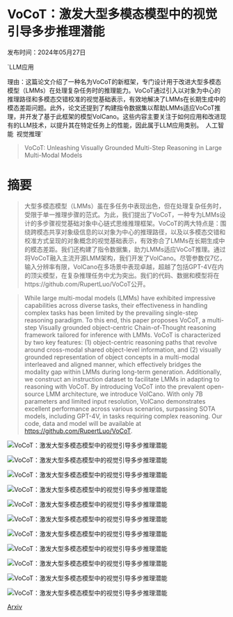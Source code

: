 # VoCoT：激发大型多模态模型中的视觉引导多步推理潜能

发布时间：2024年05月27日

`LLM应用

理由：这篇论文介绍了一种名为VoCoT的新框架，专门设计用于改进大型多模态模型（LMMs）在处理复杂任务时的推理能力。VoCoT通过引入以对象为中心的推理路径和多模态交错校准的视觉基础表示，有效地解决了LMMs在长期生成中的模态差距问题。此外，论文还提到了构建指令数据集以帮助LMMs适应VoCoT推理，并开发了基于此框架的模型VolCano。这些内容主要关注于如何应用和改进现有的LLM技术，以提升其在特定任务上的性能，因此属于LLM应用类别。` `人工智能` `视觉推理`

> VoCoT: Unleashing Visually Grounded Multi-Step Reasoning in Large Multi-Modal Models

# 摘要

> 大型多模态模型（LMMs）虽在多任务中表现出色，但在处理复杂任务时，受限于单一推理步骤的范式。为此，我们提出了VoCoT，一种专为LMMs设计的多步骤视觉基础对象中心链式思维推理框架。VoCoT的两大特点是：围绕跨模态共享对象级信息的以对象为中心的推理路径，以及以多模态交错和校准方式呈现的对象概念的视觉基础表示，有效弥合了LMMs在长期生成中的模态差距。我们还构建了指令数据集，助力LMMs适应VoCoT推理。通过将VoCoT融入主流开源LMM架构，我们开发了VolCano。尽管参数仅7亿，输入分辨率有限，VolCano在多场景中表现卓越，超越了包括GPT-4V在内的顶尖模型，在复杂推理任务中尤为突出。我们的代码、数据和模型将在https://github.com/RupertLuo/VoCoT公开。

> While large multi-modal models (LMMs) have exhibited impressive capabilities across diverse tasks, their effectiveness in handling complex tasks has been limited by the prevailing single-step reasoning paradigm. To this end, this paper proposes VoCoT, a multi-step Visually grounded object-centric Chain-of-Thought reasoning framework tailored for inference with LMMs. VoCoT is characterized by two key features: (1) object-centric reasoning paths that revolve around cross-modal shared object-level information, and (2) visually grounded representation of object concepts in a multi-modal interleaved and aligned manner, which effectively bridges the modality gap within LMMs during long-term generation. Additionally, we construct an instruction dataset to facilitate LMMs in adapting to reasoning with VoCoT. By introducing VoCoT into the prevalent open-source LMM architecture, we introduce VolCano. With only 7B parameters and limited input resolution, VolCano demonstrates excellent performance across various scenarios, surpassing SOTA models, including GPT-4V, in tasks requiring complex reasoning. Our code, data and model will be available at https://github.com/RupertLuo/VoCoT.

![VoCoT：激发大型多模态模型中的视觉引导多步推理潜能](../../../paper_images/2405.16919/x1.png)

![VoCoT：激发大型多模态模型中的视觉引导多步推理潜能](../../../paper_images/2405.16919/x2.png)

![VoCoT：激发大型多模态模型中的视觉引导多步推理潜能](../../../paper_images/2405.16919/x3.png)

![VoCoT：激发大型多模态模型中的视觉引导多步推理潜能](../../../paper_images/2405.16919/x4.png)

![VoCoT：激发大型多模态模型中的视觉引导多步推理潜能](../../../paper_images/2405.16919/x5.png)

![VoCoT：激发大型多模态模型中的视觉引导多步推理潜能](../../../paper_images/2405.16919/x6.png)

![VoCoT：激发大型多模态模型中的视觉引导多步推理潜能](../../../paper_images/2405.16919/x7.png)

![VoCoT：激发大型多模态模型中的视觉引导多步推理潜能](../../../paper_images/2405.16919/x8.png)

![VoCoT：激发大型多模态模型中的视觉引导多步推理潜能](../../../paper_images/2405.16919/x9.png)

![VoCoT：激发大型多模态模型中的视觉引导多步推理潜能](../../../paper_images/2405.16919/x10.png)

![VoCoT：激发大型多模态模型中的视觉引导多步推理潜能](../../../paper_images/2405.16919/x11.png)

[Arxiv](https://arxiv.org/abs/2405.16919)